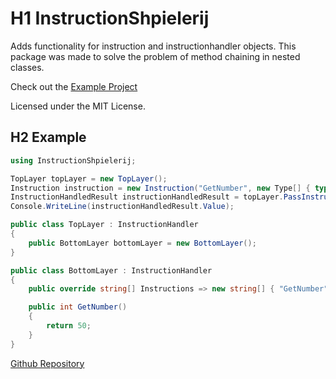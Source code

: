 # H1 InstructionShpielerij

Adds functionality for instruction and instructionhandler objects.
This package was made to solve the problem of method chaining in nested classes.

Check out the [Example Project](https://github.com/ComboKarel/instruction-shpielerij/tree/main/Voorbeeld)

Licensed under the MIT License.

## H2 Example

```cs
using InstructionShpielerij;

TopLayer topLayer = new TopLayer();
Instruction instruction = new Instruction("GetNumber", new Type[] { typeof(BottomLayer) });
InstructionHandledResult instructionHandledResult = topLayer.PassInstruction(instruction);
Console.WriteLine(instructionHandledResult.Value);

public class TopLayer : InstructionHandler
{
    public BottomLayer bottomLayer = new BottomLayer();
}

public class BottomLayer : InstructionHandler
{
    public override string[] Instructions => new string[] { "GetNumber" };

    public int GetNumber()
    {
        return 50;
    }
}

````

[Github Repository](https://github.com/ComboKarel/instruction-shpielerij)
